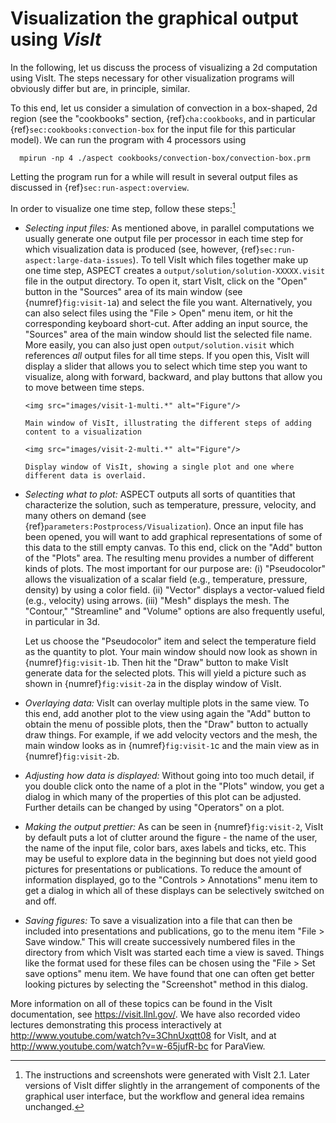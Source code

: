 # Visualization the graphical output using *VisIt*

In the following, let us discuss the process of visualizing a 2d computation
using VisIt. The steps necessary for other visualization programs will
obviously differ but are, in principle, similar.

To this end, let us consider a simulation of convection in a box-shaped, 2d
region (see the "cookbooks" section, {ref}`cha:cookbooks`, and in
particular {ref}`sec:cookbooks:convection-box` for the input file for this particular
model). We can run the program with 4 processors using

      mpirun -np 4 ./aspect cookbooks/convection-box/convection-box.prm

Letting the program run for a while will result in several output files as
discussed in {ref}`sec:run-aspect:overview`.

In order to visualize one time step, follow these steps:[^footnote1]

-   *Selecting input files:* As mentioned above, in parallel computations we
    usually generate one output file per processor in each time step for which
    visualization data is produced (see, however, {ref}`sec:run-aspect:large-data-issues`). To tell VisIt which files together make up one time step,
    ASPECT creates a
    `output/solution/solution-XXXXX.visit` file in the output directory. To
    open it, start VisIt, click on the "Open" button in the
    "Sources" area of its main window (see
    {numref}`fig:visit-1`a) and select the file you want.
    Alternatively, you can also select files using the "File $>$
    Open" menu item, or hit the corresponding keyboard short-cut. After
    adding an input source, the "Sources" area of the main window
    should list the selected file name. More easily, you can also just open
    `output/solution.visit` which references *all* output files for all time
    steps. If you open this, VisIt will display a slider that allows you to
    select which time step you want to visualize, along with forward,
    backward, and play buttons that allow you to move between time steps.

    ```{figure-md} fig:visit-1
    <img src="images/visit-1-multi.*" alt="Figure"/>

    Main window of VisIt, illustrating the different steps of adding content to a visualization
    ```
    ```{figure-md} fig:visit-2
    <img src="images/visit-2-multi.*" alt="Figure"/>

    Display window of VisIt, showing a single plot and one where different data is overlaid.
    ```

-   *Selecting what to plot:* ASPECT outputs
    all sorts of quantities that characterize the solution, such as
    temperature, pressure, velocity, and many others on demand (see
    {ref}`parameters:Postprocess/Visualization`). Once an
    input file has been opened, you will want to add graphical representations
    of some of this data to the still empty canvas. To this end, click on the
    "Add" button of the "Plots" area. The resulting
    menu provides a number of different kinds of plots. The most important for
    our purpose are: (i) "Pseudocolor" allows the visualization of
    a scalar field (e.g., temperature, pressure, density) by using a color
    field. (ii) "Vector" displays a vector-valued field (e.g.,
    velocity) using arrows. (iii) "Mesh" displays the mesh. The
    "Contour," "Streamline" and "Volume"
    options are also frequently useful, in particular in 3d.

    Let us choose the "Pseudocolor" item and select the
    temperature field as the quantity to plot. Your main window should now
    look as shown in {numref}`fig:visit-1`b. Then hit the
    "Draw" button to make VisIt generate data for the selected
    plots. This will yield a picture such as shown in
    {numref}`fig:visit-2`a in the display window of VisIt.

-   *Overlaying data:* VisIt can overlay multiple plots in the same view. To
    this end, add another plot to the view using again the "Add"
    button to obtain the menu of possible plots, then the "Draw"
    button to actually draw things. For example, if we add velocity vectors
    and the mesh, the main window looks as in
    {numref}`fig:visit-1`c and the main view as in
    {numref}`fig:visit-2`b.

-   *Adjusting how data is displayed:* Without going into too much detail, if
    you double click onto the name of a plot in the "Plots"
    window, you get a dialog in which many of the properties of this plot can
    be adjusted. Further details can be changed by using
    "Operators" on a plot.

-   *Making the output prettier:* As can be seen in
    {numref}`fig:visit-2`, VisIt by default puts a lot of clutter
    around the figure - the name of the user, the name of the input
    file, color bars, axes labels and ticks, etc. This may be useful to
    explore data in the beginning but does not yield good pictures for
    presentations or publications. To reduce the amount of information
    displayed, go to the "Controls $>$ Annotations" menu item to
    get a dialog in which all of these displays can be selectively switched on
    and off.

-   *Saving figures:* To save a visualization into a file that can then be
    included into presentations and publications, go to the menu item
    "File $>$ Save window." This will create successively numbered
    files in the directory from which VisIt was started each time a view is
    saved. Things like the format used for these files can be chosen using the
    "File $>$ Set save options" menu item. We have found that one
    can often get better looking pictures by selecting the
    "Screenshot" method in this dialog.

More information on all of these topics can be found in the VisIt
documentation, see <https://visit.llnl.gov/>. We have also recorded video
lectures demonstrating this process interactively at
<http://www.youtube.com/watch?v=3ChnUxqtt08> for VisIt, and at
<http://www.youtube.com/watch?v=w-65jufR-bc> for ParaView.

[^footnote1]: The instructions and screenshots were generated with VisIt 2.1. Later versions of VisIt differ slightly in the arrangement of
components of the graphical user interface, but the workflow and general idea remains unchanged.
